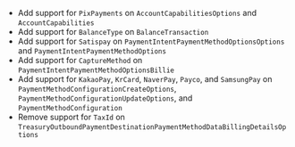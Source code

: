 * Add support for `PixPayments` on `AccountCapabilitiesOptions` and `AccountCapabilities`
* Add support for `BalanceType` on `BalanceTransaction`
* Add support for `Satispay` on `PaymentIntentPaymentMethodOptionsOptions` and `PaymentIntentPaymentMethodOptions`
* Add support for `CaptureMethod` on `PaymentIntentPaymentMethodOptionsBillie`
* Add support for `KakaoPay`, `KrCard`, `NaverPay`, `Payco`, and `SamsungPay` on `PaymentMethodConfigurationCreateOptions`, `PaymentMethodConfigurationUpdateOptions`, and `PaymentMethodConfiguration`
* Remove support for `TaxId` on `TreasuryOutboundPaymentDestinationPaymentMethodDataBillingDetailsOptions`